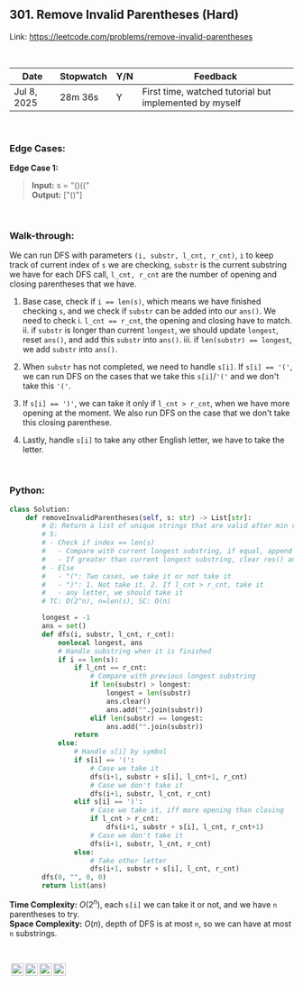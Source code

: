 ## 301. Remove Invalid Parentheses (Hard)

Link: https://leetcode.com/problems/remove-invalid-parentheses

<br>

|Date|Stopwatch|Y/N|Feedback|
|---|---|---|----------|
|Jul 8, 2025|28m 36s|Y|First time, watched tutorial but implemented by myself|

<br>

### Edge Cases:

**Edge Case 1:**
> **Input:** s = "()((" <br>
> **Output:** ["()"] <br>

<br>

### Walk-through: 
We can run DFS with parameters `(i, substr, l_cnt, r_cnt)`, `i` to keep track of current index of `s` we are checking, `substr` is the current substring we have for each DFS call, `l_cnt, r_cnt` are the number of opening and closing parentheses that we have.

1. Base case, check if `i == len(s)`, which means we have finished checking `s`, and we check if `substr` can be added into our `ans()`. We need to check i. `l_cnt == r_cnt`, the opening and closing have to match. ii. if `substr` is longer than current `longest`, we should update `longest`, reset `ans()`, and add this `substr` into `ans()`. iii. if `len(substr) == longest`, we add `substr` into `ans()`.

2. When `substr` has not completed, we need to handle `s[i]`. If `s[i] == '('`, we can run DFS on the cases that we take this `s[i]`/`'('` and we don't take this `'('`.

3. If `s[i] == ')'`, we can take it only if `l_cnt > r_cnt`, when we have more opening at the moment. We also run DFS on the case that we don't take this closing parenthese.

4. Lastly, handle `s[i]` to take any other English letter, we have to take the letter.

<br>

### Python:
```python
class Solution:
    def removeInvalidParentheses(self, s: str) -> List[str]:
        # Q: Return a list of unique strings that are valid after min removals
        # S:
        # - Check if index == len(s)
        #   - Compare with current longest substring, if equal, append to res()
        #   - If greater than current longest substring, clear res() and append this one, update longest_substring
        # - Else
        #   - "(": Two cases, we take it or not take it
        #   - ")": 1. Not take it. 2. If l_cnt > r_cnt, take it
        #   - any letter, we should take it
        # TC: O(2^n), n=len(s), SC: O(n)

        longest = -1
        ans = set()
        def dfs(i, substr, l_cnt, r_cnt):
            nonlocal longest, ans
            # Handle substring when it is finished
            if i == len(s):
                if l_cnt == r_cnt:
                    # Compare with previous longest substring
                    if len(substr) > longest:
                        longest = len(substr)
                        ans.clear()
                        ans.add("".join(substr))
                    elif len(substr) == longest:
                        ans.add("".join(substr))
                return
            else:
                # Handle s[i] by symbol
                if s[i] == '(':
                    # Case we take it
                    dfs(i+1, substr + s[i], l_cnt+1, r_cnt)
                    # Case we don't take it
                    dfs(i+1, substr, l_cnt, r_cnt)
                elif s[i] == ')':
                    # Case we take it, iff more opening than closing
                    if l_cnt > r_cnt:
                        dfs(i+1, substr + s[i], l_cnt, r_cnt+1)
                    # Case we don't take it
                    dfs(i+1, substr, l_cnt, r_cnt)
                else:
                    # Take other letter
                    dfs(i+1, substr + s[i], l_cnt, r_cnt)
        dfs(0, "", 0, 0)
        return list(ans)
```
**Time Complexity:** $O(2^n)$, each `s[i]` we can take it or not, and we have `n` parentheses to try. <br>
**Space Complexity:** $O(n)$, depth of DFS is at most `n`, so we can have at most `n` substrings.

<br>

<img style="height:22px!important;margin-left:3px;vertical-align:text-bottom;" src="https://mirrors.creativecommons.org/presskit/icons/cc.svg?ref=chooser-v1" alt="CC BY-NC-SA" title="CC BY-NC-SA"><img style="height:22px!important;margin-left:3px;vertical-align:text-bottom;" src="https://mirrors.creativecommons.org/presskit/icons/by.svg?ref=chooser-v1" alt="BY: credit must be given to the creator" title="BY: credit must be given to the creator"><img style="height:22px!important;margin-left:3px;vertical-align:text-bottom;" src="https://mirrors.creativecommons.org/presskit/icons/nc.svg?ref=chooser-v1" alt="NC: Only noncommercial uses of the work are permitted" title="NC: Only noncommercial uses of the work are permitted"><img style="height:22px!important;margin-left:3px;vertical-align:text-bottom;" src="https://mirrors.creativecommons.org/presskit/icons/sa.svg?ref=chooser-v1" alt="SA: Adaptations must be shared under the same terms" title="SA: Adaptations must be shared under the same terms">
